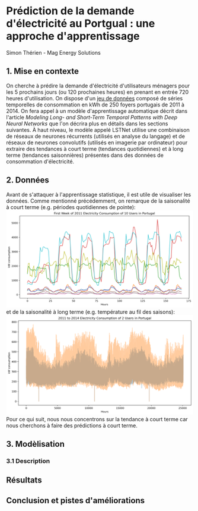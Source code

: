 # Prédiction de la demande d'électricité au Portgual : une approche d'apprentissage
Simon Thérien - Mag Energy Solutions

## 1. Mise en contexte
On cherche à prédire la demande d'électricité d'utilisateurs ménagers pour les 5 prochains jours (ou 120 prochaines heures) en prenant en entrée 720 heures d'utilisation. On dispose d'un [jeu de données](https://github.com/huggingface/datasets/tree/master/datasets/electricity_load_diagrams) composé de séries temporelles de consommation en kWh de 250 foyers portugais de 2011 à 2014. On fera appel à un modèle d'apprentissage automatique décrit dans l'article *Modeling Long- and Short-Term Temporal Patterns with Deep Neural Networks* que l'on décrira plus en détails dans les sections suivantes. À haut niveau, le modèle appelé LSTNet utilise une combinaison de réseaux de neurones récurrents (utilisés en analyse du langage) et de réseaux de neurones convolutifs (utilisés en imagerie par ordinateur) pour extraire des tendances à court terme (tendances quotidiennes) et à long terme (tendances saisonnières) présentes dans des données de consommation d'électricité.

## 2. Données
Avant de s'attaquer à l'apprentissage statistique, il est utile de visualiser les données. Comme mentionné précédemment, on remarque de la saisonalité à court terme (e.g. périodes quotidiennes de pointe): ![alt text](viz_1.png)
et de la saisonalité à long terme (e.g. température au fil des saisons): ![alt text](viz_2.png)
Pour ce qui suit, nous nous concentrons sur la tendance à court terme car nous cherchons à faire des prédictions à court terme.

## 3. Modèlisation
### 3.1 Description

## Résultats

## Conclusion et pistes d'améliorations

